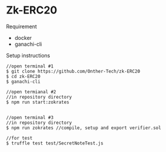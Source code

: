 # Zk-ERC20

Requirement
- docker
- ganachi-cli

Setup instructions
```
//open terminal #1
$ git clone https://github.com/Onther-Tech/zk-ERC20
$ cd zk-ERC20
$ ganachi-cli

//open termianal #2
//in repository directory
$ npm run start:zokrates


//open terminal #3
//in repository directory
$ npm run zokrates //compile, setup and export verifier.sol

//for test
$ truffle test test/SecretNoteTest.js


```
